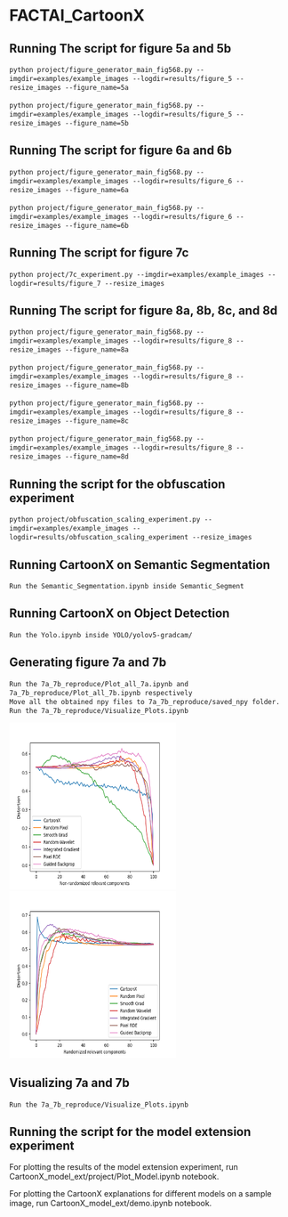 # FACTAI_CartoonX

## Running The script for figure 5a and 5b

```
python project/figure_generator_main_fig568.py --imgdir=examples/example_images --logdir=results/figure_5 --resize_images --figure_name=5a

python project/figure_generator_main_fig568.py --imgdir=examples/example_images --logdir=results/figure_5 --resize_images --figure_name=5b
```

## Running The script for figure 6a and 6b

```
python project/figure_generator_main_fig568.py --imgdir=examples/example_images --logdir=results/figure_6 --resize_images --figure_name=6a

python project/figure_generator_main_fig568.py --imgdir=examples/example_images --logdir=results/figure_6 --resize_images --figure_name=6b
```
## Running The script for figure 7c

```
python project/7c_experiment.py --imgdir=examples/example_images --logdir=results/figure_7 --resize_images
```


## Running The script for figure 8a, 8b, 8c, and 8d

```
python project/figure_generator_main_fig568.py --imgdir=examples/example_images --logdir=results/figure_8 --resize_images --figure_name=8a

python project/figure_generator_main_fig568.py --imgdir=examples/example_images --logdir=results/figure_8 --resize_images --figure_name=8b

python project/figure_generator_main_fig568.py --imgdir=examples/example_images --logdir=results/figure_8 --resize_images --figure_name=8c

python project/figure_generator_main_fig568.py --imgdir=examples/example_images --logdir=results/figure_8 --resize_images --figure_name=8d
```

## Running the script for the obfuscation experiment

```
python project/obfuscation_scaling_experiment.py --imgdir=examples/example_images --logdir=results/obfuscation_scaling_experiment --resize_images
```

## Running CartoonX on Semantic Segmentation

```
Run the Semantic_Segmentation.ipynb inside Semantic_Segment
```

## Running CartoonX on Object Detection

```
Run the Yolo.ipynb inside YOLO/yolov5-gradcam/
```


## Generating figure 7a and 7b

```
Run the 7a_7b_reproduce/Plot_all_7a.ipynb and 7a_7b_reproduce/Plot_all_7b.ipynb respectively
Move all the obtained npy files to 7a_7b_reproduce/saved_npy folder.
Run the 7a_7b_reproduce/Visualize_Plots.ipynb 
```


<img src="figs/7a.png" alt="A cute cat" width="300" height="300">
<img src="figs/7b.png" alt="A cute cat" width="300" height="300">

## Visualizing 7a and 7b

```
Run the 7a_7b_reproduce/Visualize_Plots.ipynb 
```
## Running the script for the model extension experiment

For plotting the results of the model extension experiment, run CartoonX_model_ext/project/Plot_Model.ipynb notebook.

For plotting the CartoonX explanations for different models on a sample image, run CartoonX_model_ext/demo.ipynb notebook.


